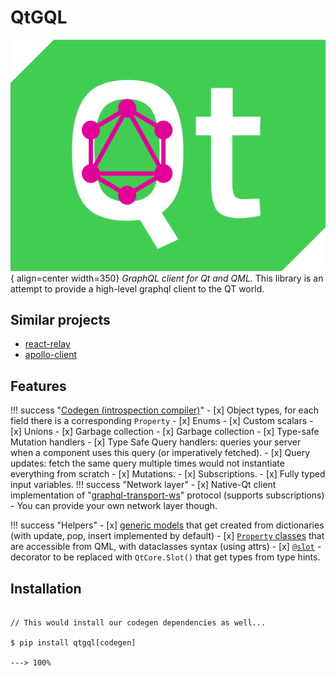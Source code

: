 # QtGQL

![Logo](./assets/logo.svg){ align=center width=350}
*GraphQL client for Qt and QML.*
This library is an attempt to provide a high-level graphql client to the QT world.
## Similar projects
- [react-relay](https://relay.dev/)
- [apollo-client](https://www.apollographql.com/docs/react/)

## Features
!!! success "[Codegen (introspection compiler)](./codegen/tutorial.md)"
    - [x] Object types, for each field there is a corresponding `Property`
    - [x] Enums
    - [x] Custom scalars
    - [x] Unions
    - [x] Garbage collection
    - [x] Garbage collection
    - [x] Type-safe Mutation handlers
    - [x] Type Safe Query handlers: queries your server when a component uses this query (or imperatively fetched).
    - [x] Query updates: fetch the same query multiple times would not instantiate everything from scratch
    - [x] Mutations.
    - [x] Subscriptions.
    - [x] Fully typed input variables.
  !!! success "Network layer"
      - [x] Native-Qt client implementation of "[graphql-transport-ws](https://github.com/enisdenjo/graphql-ws/blob/master/PROTOCOL.md)" protocol (supports subscriptions) - You can provide your own network layer though.

!!! success "Helpers"
    - [x] [generic models](helpers/itemsystem.md) that get created from dictionaries (with update, pop, insert implemented by default)
    - [x] [`Property` classes](helpers/utilities.md#auto-property) that are accessible from QML, with dataclasses  syntax (using attrs)
    - [x] [`@slot`](helpers/utilities/#slot) - decorator to be replaced with `QtCore.Slot()` that get types from type hints.

## Installation

<div class="termy">

```console

// This would install our codegen dependencies as well...

$ pip install qtgql[codegen]

---> 100%
```

</div>
